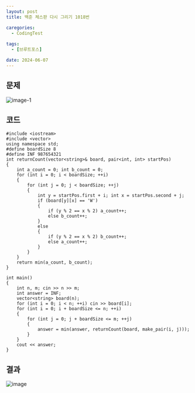 ```yaml
---
layout: post
title: 백준 체스판 다시 그리기 1018번

caregories:
  - CodingTest
 
tags:
  - [브루트포스]

date: 2024-06-07
---
```


## 문제

![image-1](https://github.com/chodott/chodott.github.io/assets/89974193/a3333240-7145-472d-a378-3d3cde90d38b)

## 코드

```
#include <iostream>
#include <vector>
using namespace std;
#define boardSize 8
#define INF 987654321
int returnCount(vector<string>& board, pair<int, int> startPos)
{
	int a_count = 0; int b_count = 0;
	for (int i = 0; i < boardSize; ++i)
	{
		for (int j = 0; j < boardSize; ++j)
		{
			int y = startPos.first + i; int x = startPos.second + j;
			if (board[y][x] == 'W')
			{
				if (y % 2 == x % 2) a_count++;
				else b_count++;
			}
			else
			{
				if (y % 2 == x % 2) b_count++;
				else a_count++;
			}
		}
	}
	return min(a_count, b_count);
}

int main()
{
	int n, m; cin >> n >> m;
	int answer = INF;
	vector<string> board(n);
	for (int i = 0; i < n; ++i) cin >> board[i];
	for (int i = 0; i + boardSize <= n; ++i)
	{
		for (int j = 0; j + boardSize <= m; ++j)
		{
			answer = min(answer, returnCount(board, make_pair(i, j)));
		}
	}
	cout << answer;
}
```

## 결과

![image](https://github.com/chodott/chodott.github.io/assets/89974193/0b4e08bb-0fba-450c-8b23-37a996429a3e)